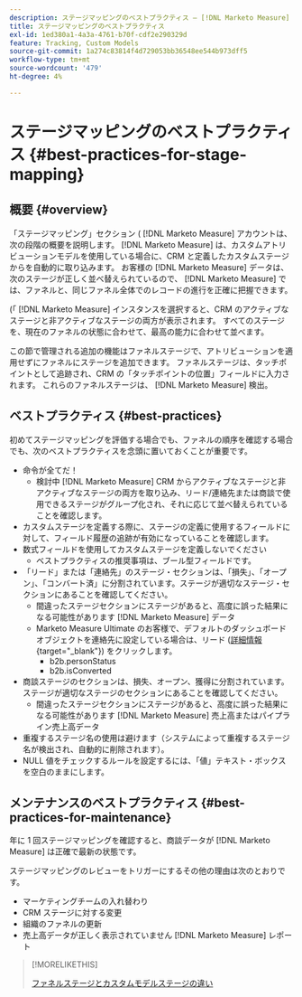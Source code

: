 ```yaml
---
description: ステージマッピングのベストプラクティス — [!DNL Marketo Measure]
title: ステージマッピングのベストプラクティス
exl-id: 1ed380a1-4a3a-4761-b70f-cdf2e290329d
feature: Tracking, Custom Models
source-git-commit: 1a274c83814f4d729053bb36548ee544b973dff5
workflow-type: tm+mt
source-wordcount: '479'
ht-degree: 4%

---
```


# ステージマッピングのベストプラクティス {#best-practices-for-stage-mapping}

## 概要 {#overview}

「ステージマッピング」セクション ( [!DNL Marketo Measure] アカウントは、次の段階の概要を説明します。 [!DNL Marketo Measure] は、カスタムアトリビューションモデルを使用している場合に、CRM と定義したカスタムステージからを自動的に取り込みます。 お客様の [!DNL Marketo Measure] データは、次のステージが正しく並べ替えられているので、 [!DNL Marketo Measure] では、ファネルと、同じファネル全体でのレコードの進行を正確に把握できます。

(「 [!DNL Marketo Measure] インスタンスを選択すると、CRM のアクティブなステージと非アクティブなステージの両方が表示されます。 すべてのステージを、現在のファネルの状態に合わせて、最高の能力に合わせて並べます。

この節で管理される追加の機能はファネルステージで、アトリビューションを適用せずにファネルにステージを追加できます。 ファネルステージは、タッチポイントとして追跡され、CRM の「タッチポイントの位置」フィールドに入力されます。 これらのファネルステージは、 [!DNL Marketo Measure] 検出。

## ベストプラクティス {#best-practices}

初めてステージマッピングを評価する場合でも、ファネルの順序を確認する場合でも、次のベストプラクティスを念頭に置いておくことが重要です。

* 命令が全てだ！
   * 検討中 [!DNL Marketo Measure] CRM からアクティブなステージと非アクティブなステージの両方を取り込み、リード/連絡先または商談で使用できるステージがグループ化され、それに応じて並べ替えられていることを確認します。
* カスタムステージを定義する際に、ステージの定義に使用するフィールドに対して、フィールド履歴の追跡が有効になっていることを確認します。
* 数式フィールドを使用してカスタムステージを定義しないでください
   * ベストプラクティスの推奨事項は、ブール型フィールドです。
* 「リード」または「連絡先」のステージ・セクションは、「損失」、「オープン」、「コンバート済」に分割されています。ステージが適切なステージ・セクションにあることを確認してください。
   * 間違ったステージセクションにステージがあると、高度に誤った結果になる可能性があります [!DNL Marketo Measure] データ
   * Marketo Measure Ultimate のお客様で、デフォルトのダッシュボードオブジェクトを連絡先に設定している場合は、リード ([詳細情報](/help/marketo-measure-ultimate/data-integrity-requirement.md){target="_blank"}) をクリックします。
      * b2b.personStatus
      * b2b.isConverted
* 商談ステージのセクションは、損失、オープン、獲得に分割されています。ステージが適切なステージのセクションにあることを確認してください。
   * 間違ったステージセクションにステージがあると、高度に誤った結果になる可能性があります [!DNL Marketo Measure] 売上高またはパイプライン売上高データ
* 重複するステージ名の使用は避けます（システムによって重複するステージ名が検出され、自動的に削除されます）。
* NULL 値をチェックするルールを設定するには、「値」テキスト・ボックスを空白のままにします。

## メンテナンスのベストプラクティス {#best-practices-for-maintenance}

年に 1 回ステージマッピングを確認すると、商談データが [!DNL Marketo Measure] は正確で最新の状態です。

ステージマッピングのレビューをトリガーにするその他の理由は次のとおりです。

* マーケティングチームの入れ替わり
* CRM ステージに対する変更
* 組織のファネルの更新
* 売上高データが正しく表示されていません [!DNL Marketo Measure] レポート

>[!MORELIKETHIS]
>
>[ファネルステージとカスタムモデルステージの違い](/help/advanced-marketo-measure-features/custom-attribution-models/custom-attribution-model-and-setup.md#the-difference-between-funnel-stages-and-custom-model-stages)
